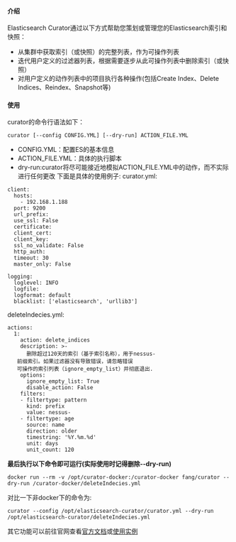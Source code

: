 #### 介绍
Elasticsearch Curator通过以下方式帮助您策划或管理您的Elasticsearch索引和快照：
- 从集群中获取索引（或快照）的完整列表，作为可操作列表
- 迭代用户定义的过滤器列表，根据需要逐步从此可操作列表中删除索引（或快照）
- 对用户定义的动作列表中的项目执行各种操作(包括Create Index、Delete Indices、Reindex、Snapshot等)
#### 使用
curator的命令行语法如下：
````
curator [--config CONFIG.YML] [--dry-run] ACTION_FILE.YML
````
- CONFIG.YML：配置ES的基本信息
- ACTION_FILE.YML：具体的执行脚本
- dry-run:curator将尽可能接近地模拟ACTION_FILE.YML中的动作，而不实际进行任何更改
下面是具体的使用例子: 
curator.yml:
````
client:
  hosts:
    - 192.168.1.188
  port: 9200
  url_prefix:
  use_ssl: False
  certificate:
  client_cert:
  client_key:
  ssl_no_validate: False
  http_auth:
  timeout: 30
  master_only: False

logging:
  loglevel: INFO
  logfile:
  logformat: default
  blacklist: ['elasticsearch', 'urllib3']
````
deleteIndecies.yml:
````
actions:
  1:
    action: delete_indices
    description: >-
      删除超过120天的索引（基于索引名称），用于nessus-
   前缀索引。如果过滤器没有导致错误，请忽略错误
   可操作的索引列表（ignore_empty_list）并彻底退出.
    options:
      ignore_empty_list: True
      disable_action: False
    filters:
    - filtertype: pattern
      kind: prefix
      value: nessus-
    - filtertype: age
      source: name
      direction: older
      timestring: '%Y.%m.%d'
      unit: days
      unit_count: 120
````

**最后执行以下命令即可运行(实际使用时记得删除--dry-run)** 

```
docker run --rm -v /opt/curator-docker:/curator-docker fang/curator --dry-run /curator-docker/deleteIndecies.yml
```

对比一下非docker下的命令为:
```
curator --config /opt/elasticsearch-curator/curator.yml --dry-run /opt/elasticsearch-curator/deleteIndecies.yml
```

其它功能可以前往官网查看[官方文档](https://www.elastic.co/guide/en/elasticsearch/client/curator/current/index.html)或[使用实例](https://www.elastic.co/guide/en/elasticsearch/client/curator/current/ex_delete_indices.html)

